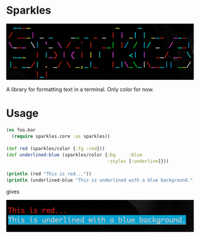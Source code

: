 Sparkles
========

<img src="images/logo.png">

A library for formatting text in a terminal.
Only color for now.

Usage
=====

```clojure
(ns foo.bar
  (require sparkles.core :as sparkles))

(def red (sparkles/color {:fg :red}))
(def underlined-blue (sparkles/color {:bg     :blue
                                      :styles [:underline]}))

(println (red "This is red..."))
(println (underlined-blue "This is underlined with a blue background."))
```

gives

<img src="images/example.png">
